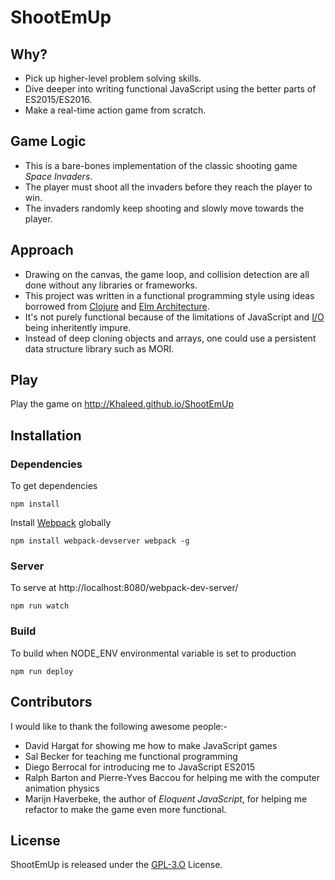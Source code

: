 # ShootEmUp

## Why?

- Pick up higher-level problem solving skills.
- Dive deeper into writing functional JavaScript using the better parts of ES2015/ES2016.
- Make a real-time action game from scratch.

## Game Logic

- This is a bare-bones implementation of the classic shooting game _Space Invaders_. 
- The player must shoot all the invaders before they reach the player to win. 
- The invaders randomly keep shooting and slowly move towards the player.

## Approach

- Drawing on the canvas, the game loop, and collision detection are all done without any libraries or frameworks. 
- This project was written in a functional programming style using ideas borrowed from [Clojure](https://clojure.org/) and [Elm Architecture](https://guide.elm-lang.org/architecture/). 
- It's not purely functional because of the limitations of JavaScript and [I/O](https://en.wikipedia.org/wiki/Input/output) being inheritently impure. 
- Instead of deep cloning objects and arrays, one could use a persistent data structure library such as MORI. 

## Play

Play the game on http://Khaleed.github.io/ShootEmUp

## Installation

### Dependencies

To get dependencies

`npm install`

Install [Webpack](https://webpack.js.org/) globally 

`npm install webpack-devserver webpack -g`

### Server

To serve at http://localhost:8080/webpack-dev-server/

`npm run watch`

### Build

To build when NODE_ENV environmental variable is set to production

`npm run deploy`

## Contributors

I would like to thank the following awesome people:-

 - David Hargat for showing me how to make JavaScript games 
 - Sal Becker for teaching me functional programming
 - Diego Berrocal for introducing me to JavaScript ES2015 
 - Ralph Barton and Pierre-Yves Baccou for helping me with the computer animation physics
 - Marijn Haverbeke, the author of _Eloquent JavaScript_, for helping me refactor to make the game even more functional.

## License

ShootEmUp is released under the [GPL-3.O](https://opensource.org/licenses/lgpl-3.0.html) License.

<a href='http://www.recurse.com' title='Made with love at the Recurse Center'><img src='https://cloud.githubusercontent.com/assets/2883345/11322973/9e557144-910b-11e5-959a-8fdaaa4a88c5.png' height='14px'/></a>

